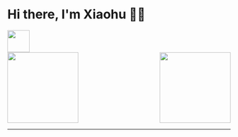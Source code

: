 

# Hi there, I'm Xiaohu 👋👾 
<img src="https://media.giphy.com/media/12oufCB0MyZ1Go/giphy.gif" width="50" style="vertical-align: middle;">
<br />
<div>
  <a href="https://github.com/xiaohuooo/xiaohuooo"> 
    <img height="160px" src="https://github-readme-stats.vercel.app/api?username=xiaohuooo&count_private=true&show_icons=true&theme=dracula" />
  </a>
  <a href="https://github.com/xiaohuooo/xiaohuooo"> 
    <img align="right"  height="160px" src="https://github-readme-stats.vercel.app/api/top-langs/?username=xiaohuooo&show_icons=true&layout=compact&theme=dracula"/>
  </a>
</div>



--- 
<!--
### 😤Hard things must be rewarded
![TOG](https://raw.githubusercontent.com/xiaohuooo/githubSNK/fd3a4dd145d9961a588b916b1133d8fa9248636c/github-contribution-grid-snake.svg#gh-dark-mode-only)
![TOG](https://raw.githubusercontent.com/xiaohuooo/githubSNK/fd3a4dd145d9961a588b916b1133d8fa9248636c/github-contribution-grid-snake.svg#gh-light-mode-only)
-->
<!--
 ```geojson
{
 "type": "FeatureCollection",
 "features": [
   {
     "type": "Feature",
     "id": 1,
     "properties": {
       "ID": 0
     },
     "geometry": {
       "type": "Polygon",
       "coordinates": [
         [
             [23.5,53.9],
             [32.6,52.6]
         ]
       ]
     }
   }
 ]
}

```
-->
<!--
## 💻 Know/Using

![HTML5](https://img.shields.io/badge/-HTML5-E34F26?style=flat-square&logo=HTML5&logoColor=white)
![CSS3](https://img.shields.io/badge/-CSS3-1572B6?style=flat-square&logo=CSS3)
![JavaScript](https://img.shields.io/badge/-JavaScript-F7DF1E?style=flat-square&logo=JavaScript&logoColor=white)
![Vue.js](https://img.shields.io/badge/-Vue.js-4FC08D?style=flat-square&logo=Vue.js&logoColor=white)
![React](https://img.shields.io/badge/-react-yellow?style=flat-square&logo=React&logoColor=white)
![Mysql](https://img.shields.io/badge/-Mysql-blue?style=flat-square&logo=Mysql&logoColor=white)

## 📫 Reach me

[![GitHub](https://img.shields.io/badge/-GitHub-181717?style=flat-square&logo=GitHub&link=https://github.com/xiaohuooo)](https://github.com/xiaohuooo)
[![掘金](https://img.shields.io/badge/-掘金-1DA1F2?style=flat-square&logo=掘金&logoColor=white&link=https://juejin.cn/user/558968298809645)](https://juejin.cn/user/558968298809645)
[![Gmail](https://img.shields.io/badge/-Gmail-D14836?style=flat-square&logo=Gmail&logoColor=white&link=mailto:a1124851454@gmail.com)](mailto:a1124851454@gmail.com)
[![Csdn](https://img.shields.io/badge/-Csdn-00A0D8?style=flat-square&link=https://blog.csdn.net/qq_55172460?spm=1000.2115.3001.5343)](https://blog.csdn.net/qq_55172460?spm=1000.2115.3001.5343)
[![NetEase Music](https://img.shields.io/badge/-NetEase%20Music-E20000?style=flat-square&https://music.163.com/#/user/home?id=510543324)](https://music.163.com/#/user/home?id=510543324)

## 🛠️ Tools


[![Top Langs](https://github-readme-stats.vercel.app/api/top-langs/?username=xiaohuooo&layout=compact)](https://github.com/xiaohuooo)

🌱 Learning

![Docker](https://img.shields.io/badge/-Docker-2496ED?style=flat-square&logo=Docker&logoColor=white)





![xiaohuooo GitHub stats](https://github-readme-stats.vercel.app/api?username=xiaohuooo&show_icons=true&theme=tokyonight)

My ![Visitor Count](https://profile-counter.glitch.me/xiaohuooo/count.svg) visitor
**xiaohuooo/xiaohuooo** is a ✨ _special_ ✨ repository because its `README.md` (this file) appears on your GitHub profile.



Here are some ideas to get you started:

- 🔭 I’m currently working on ...
- 🌱 I’m currently learning ...
- 👯 I’m looking to collaborate on ...
- 🤔 I’m looking for help with ...
- 💬 Ask me about ...
- 📫 How to reach me: ...
- 😄 Pronouns: ...
- ⚡ Fun fact: ...
-->



